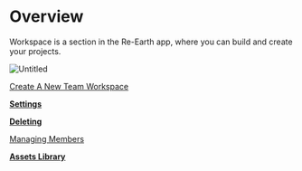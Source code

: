 # Overview

Workspace is a section in the Re-Earth app, where you can build and create your projects.

![Untitled](https://github.com/CS-eukarya/User-Manual-English-/assets/154571156/0c1ba70f-b9e5-4a6f-96ae-b314c63d7b12)

[Create A New Team Workspace](Create%20A%20New%20Team%20Workspace%208153437ad9134376a3b5b9a435bd5274.md)

**[Settings](Settings%20And%20Deleting%208f198ea780b04049ada1080273d2d76e.md)** 

**[Deleting](Settings%20And%20Deleting%208f198ea780b04049ada1080273d2d76e.md)**

[Managing Members](Managing%20Members%209493472f978a43c98150023cd719421c.md)

**[Assets Library](Assets%20Library%20b7c5b39d8edc41e8a4eaba03efea726d.md)**

